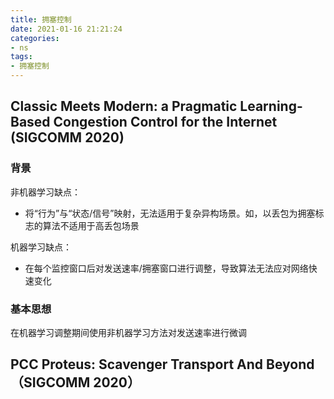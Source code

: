 ```yaml
---
title: 拥塞控制
date: 2021-01-16 21:21:24
categories:
- ns
tags: 
- 拥塞控制
---
```



## Classic Meets Modern: a Pragmatic Learning-Based Congestion Control for the Internet (SIGCOMM 2020)

### 背景

非机器学习缺点：

- 将“行为”与“状态/信号”映射，无法适用于复杂异构场景。如，以丢包为拥塞标志的算法不适用于高丢包场景

机器学习缺点：

- 在每个监控窗口后对发送速率/拥塞窗口进行调整，导致算法无法应对网络快速变化

### 基本思想

在机器学习调整期间使用非机器学习方法对发送速率进行微调

## PCC Proteus: Scavenger Transport And Beyond （SIGCOMM 2020）
